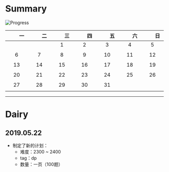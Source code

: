 # Summary

![Progress](http://progressed.io/bar/0?title=Difficulty:2300~2400|tag:dp)

|　　一　　|　　二　　|　　三　　|　　四　　|　　五　　|　　六　　|　　日　　|
| :--: | :--: | :--: | :--: | :--: | :--: | :--: |
|      |      |  1   | 2 |  3   |  4   |  5   |
|      |      |      |    |      |    |  |
|  6   |  7   |  8   |  9   |  10  |  11  |  12  |
|  |  |      |      |      |      |      |
|  13  |  14  |  15  |  16  |  17  |  18  |  19  |
|      |      |      |      |      |      |      |
|  20  |  21  |  22  |  23  |  24  |  25  |  26  |
|      |  |      |      |      |  |      |
|  27  |  28  |  29  |  30  |  31  |      |      |
|      |      |      |      |      |      |      |

---

# Dairy

## 2019.05.22

- 制定了新的计划：
  - 难度：2300 ~ 2400
  - tag：dp
  - 数量：一页（100题）

